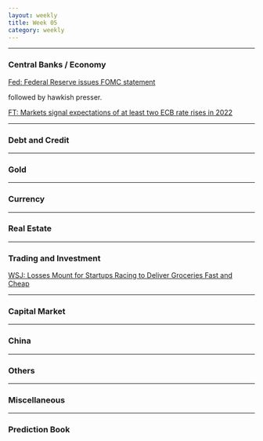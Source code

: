 ```yaml
---
layout: weekly
title: Week 05
category: weekly
---
```


---
### Central Banks / Economy

[Fed: Federal Reserve issues FOMC statement](
https://www.federalreserve.gov/newsevents/pressreleases/monetary20220126a.htm)

followed by hawkish presser.

[FT: Markets signal expectations of at least two ECB rate rises in 2022](
https://www.ft.com/content/304c8a23-aa5d-44a3-8903-bfd6f1e2b12a)

---
### Debt and Credit

---
### Gold

---
### Currency

---
### Real Estate

---
### Trading and Investment

[WSJ: Losses Mount for Startups Racing to Deliver Groceries Fast and Cheap](
https://archive.is/mBqbv)

---
### Capital Market

---
### China

---
### Others

---
### Miscellaneous

---
### Prediction Book
